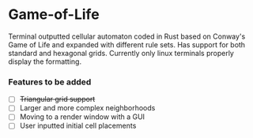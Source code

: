 # Game-of-Life

Terminal outputted cellular automaton coded in Rust based on Conway's Game of Life and expanded with different rule sets. 
Has support for both standard and hexagonal grids. Currently only linux terminals properly display the formatting.

### Features to be added
- [ ] ~~Triangular grid support~~
- [ ] Larger and more complex neighborhoods
- [ ] Moving to a render window with a GUI
- [ ] User inputted initial cell placements
